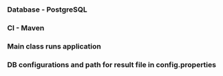 ### Database - PostgreSQL
### CI - Maven
### Main class runs application
### DB configurations and path for result file in config.properties
